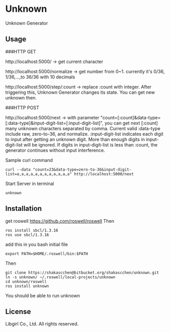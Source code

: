 # Unknown
Unknown Generator

## Usage
###HTTP GET

http://localhost:5000/			-> get current character

http://localhost:5000/normalize     	-> get number from 0~1. currently it's 0/36, 1/36,...,to 36/36 with 10 decimals

http://localhost:5000/step/:count	-> replace :count with integer. After triggering this, Unknown Generator changes its state. You can get new unknown then.

###HTTP POST

http://localhost:5000/next		-> with parameter "count=[:count]&data-type=[:data-type]&input-digit-list=[:input-digit-list]", you can get next [:count] many unknown characters separated by comma. Current valid :data-type include raw, zero-to-36, and normalize. :input-digit-list indicates each digit to input after getting an unknown digit. More than enough digits in input-digit-list will be ignored. If digits in input-digit-list is less than :count, the generator continues without input interference.

Sample curl command

    curl --data "count=23&data-type=zero-to-36&input-digit-list=a,a,a,a,a,a,a,a,a,a,a,a" http://localhost:5000/next

Start Server in terminal

    unknown

## Installation
get roswell https://github.com/roswell/roswell Then

    ros install sbcl/1.3.16
    ros use sbcl/1.3.16

add this in you bash initial file

    export PATH=$HOME/.roswell/bin:$PATH

Then

    git clone https://shakascchen@bitbucket.org/shakascchen/unknown.git
    ln -s unknown/ ~/.roswell/local-projects/unknown
    cd unknown/roswell
    ros install unknown

You should be able to run
    unknown 

## License
Libgirl	Co., Ltd. All rights reserved.
